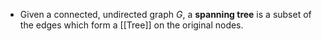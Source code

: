 - Given a connected, undirected graph $G$, a **spanning tree** is a subset of the edges which form a [[Tree]] on the original nodes.